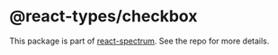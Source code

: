 # @react-types/checkbox

This package is part of [react-spectrum](https://github.com/adobe/react-spectrum). See the repo for more details.
